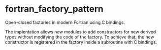 # fortran_factory_pattern
Open-closed factories in modern Fortran using C bindings.

The implentation allows new modules to add constructors for new derived types without modifying the code of the factory.
To achieve that, the new constructor is registered in the factory inside a subroutine with C bindings.

